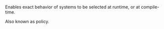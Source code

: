 Enables exact behavior of systems to be selected at runtime, or at compile-time.



Also known as policy.